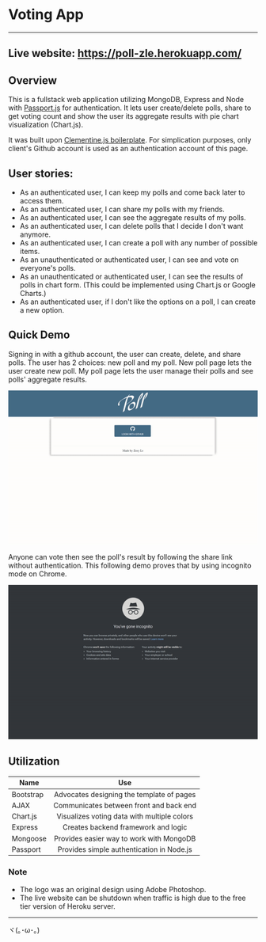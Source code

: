 # Voting App 

---------------------
Live website: https://poll-zle.herokuapp.com/
---------------------

## Overview
This is a fullstack web application utilizing MongoDB, Express and Node with [Passport.js](http://passportjs.org/) for authentication. It lets user create/delete polls, share to get voting count and show the user its aggregate results with pie chart visualization (Chart.js).

It was built upon [Clementine.js boilerplate](http://www.clementinejs.com/). For simplication purposes, only client's Github account is used as an authentication account of this page.

## User stories:
* As an authenticated user, I can keep my polls and come back later to access them.
* As an authenticated user, I can share my polls with my friends.
* As an authenticated user, I can see the aggregate results of my polls.
* As an authenticated user, I can delete polls that I decide I don't want anymore.
* As an authenticated user, I can create a poll with any number of possible items.
* As an unauthenticated or authenticated user, I can see and vote on everyone's polls.
* As an unauthenticated or authenticated user, I can see the results of polls in chart form. (This could be implemented using Chart.js or Google Charts.)
* As an authenticated user, if I don't like the options on a poll, I can create a new option.

## Quick Demo

Signing in with a github account, the user can create, delete, and share polls. The user has 2 choices: new poll and my poll. New poll page lets the user create new poll. My poll page lets the user manage their polls and see polls' aggregate results.

<p align="center">
  <img src="pictures/userdemo.gif">  
</p>

Anyone can vote then see the poll's result by following the share link without authentication. This following demo proves that by using incognito mode on Chrome.

<p align="center">
  <img src="pictures/votingdemo.gif">  
</p>

## Utilization
| Name          | Use           |  
| ------------- |:-------------:|
| Bootstrap     | Advocates designing the template of pages |
| AJAX          | Communicates between front and back end | 
| Chart.js      | Visualizes voting data with multiple colors      |  
| Express       | Creates backend framework and logic    |
| Mongoose      | Provides easier way to work with MongoDB |
| Passport      | Provides simple authentication in Node.js |

### Note
* The logo was an original design using Adobe Photoshop.
* The live website can be shutdown when traffic is high due to the free tier version of Heroku server.


-------------------
ヾ(｡･ω･｡)
